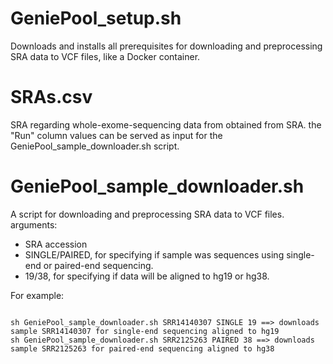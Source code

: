 # GeniePool_setup.sh
Downloads and installs all prerequisites for downloading and preprocessing SRA data to VCF files, like a Docker container.

# SRAs.csv
SRA regarding whole-exome-sequencing data from obtained from SRA. the "Run" column values can be served as input for the GeniePool_sample_downloader.sh script.

# GeniePool_sample_downloader.sh
A script for downloading and preprocessing SRA data to VCF files.
arguments:
- SRA accession
- SINGLE/PAIRED, for specifying if sample was sequences using single-end or paired-end sequencing.
- 19/38, for specifying if data will be aligned to hg19 or hg38.

For example:
<pre><code>
sh GeniePool_sample_downloader.sh SRR14140307 SINGLE 19 ==> downloads sample SRR14140307 for single-end sequencing aligned to hg19
sh GeniePool_sample_downloader.sh SRR2125263 PAIRED 38 ==> downloads sample SRR2125263 for paired-end sequencing aligned to hg38
</code></pre>
